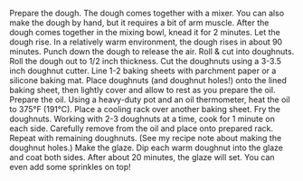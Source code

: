 Prepare the dough. The dough comes together with a mixer. You can also make the dough by hand, but it requires a bit of arm muscle. After the dough comes together in the mixing bowl, knead it for 2 minutes.
Let the dough rise. In a relatively warm environment, the dough rises in about 90 minutes.
Punch down the dough to release the air.
Roll & cut into doughnuts. Roll the dough out to 1/2 inch thickness. Cut the doughnuts using a 3-3.5 inch doughnut cutter. Line 1-2 baking sheets with parchment paper or a silicone baking mat. Place doughnuts (and doughnut holes!) onto the lined baking sheet, then lightly cover and allow to rest as you prepare the oil.
Prepare the oil. Using a heavy-duty pot and an oil thermometer, heat the oil to 375°F (191°C). Place a cooling rack over another baking sheet.
Fry the doughnuts. Working with 2-3 doughnuts at a time, cook for 1 minute on each side. Carefully remove from the oil and place onto prepared rack. Repeat with remaining doughnuts. (See my recipe note about making the doughnut holes.)
Make the glaze. Dip each warm doughnut into the glaze and coat both sides. After about 20 minutes, the glaze will set.
You can even add some sprinkles on top!
